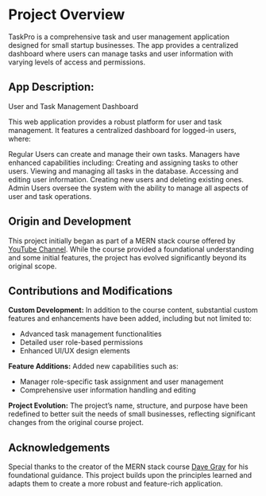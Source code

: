 # Project Overview

TaskPro is a comprehensive task and user management application designed for small startup businesses. The app provides a centralized dashboard where users can manage tasks and user information with varying levels of access and permissions.

## App Description:

User and Task Management Dashboard

This web application provides a robust platform for user and task management. It features a centralized dashboard for logged-in users, where:

Regular Users can create and manage their own tasks.
Managers have enhanced capabilities including:
Creating and assigning tasks to other users.
Viewing and managing all tasks in the database.
Accessing and editing user information.
Creating new users and deleting existing ones.
Admin Users oversee the system with the ability to manage all aspects of user and task operations.

## Origin and Development

This project initially began as part of a MERN stack course offered by [YouTube Channel](https://www.youtube.com/@DaveGrayTeachesCode). While the course provided a foundational understanding and some initial features, the project has evolved significantly beyond its original scope.

## Contributions and Modifications

**Custom Development:** In addition to the course content, substantial custom features and enhancements have been added, including but not limited to:

-   Advanced task management functionalities
-   Detailed user role-based permissions
-   Enhanced UI/UX design elements

**Feature Additions:** Added new capabilities such as:

-   Manager role-specific task assignment and user management
-   Comprehensive user information handling and editing

**Project Evolution:** The project’s name, structure, and purpose have been redefined to better suit the needs of small businesses, reflecting significant changes from the original course project.

## Acknowledgements

Special thanks to the creator of the MERN stack course [Dave Gray](https://www.youtube.com/@DaveGrayTeachesCode) for his foundational guidance. This project builds upon the principles learned and adapts them to create a more robust and feature-rich application.
